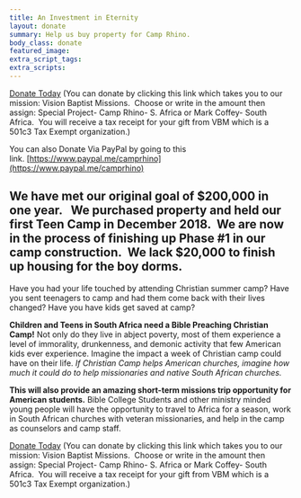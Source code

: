 ```yaml
---
title: An Investment in Eternity
layout: donate
summary: Help us buy property for Camp Rhino.
body_class: donate
featured_image:
extra_script_tags:
extra_scripts:
---
```


[Donate Today](https://visionmissions.org/give/)&nbsp;(You can donate by clicking this link which takes you to our mission: Vision Baptist Missions.&nbsp; Choose or write in the amount then assign: Special Project- Camp Rhino- S. Africa or Mark Coffey- South Africa.&nbsp; You will receive a tax receipt for your gift from VBM which is a 501c3 Tax Exempt organization.)

You can also Donate Via PayPal by going to this link.&nbsp;[https://www.paypal.me/camprhino](https://www.paypal.me/camprhino)&nbsp;

## We have met our original goal of $200,000 in one year. &nbsp; We purchased property and held our first Teen Camp in December 2018.&nbsp; We are now in the process of finishing up Phase \#1 in our camp construction.&nbsp; We lack $20,000 to finish up housing for the boy dorms.

Have you had your life touched by attending Christian summer camp? Have you sent teenagers to camp and had them come back with their lives changed? Have you have kids get saved at camp?

**Children and Teens in South Africa need a Bible Preaching Christian Camp\!** Not only do they live in abject poverty, most of them experience a level of immorality, drunkenness, and demonic activity that few American kids ever experience. Imagine the impact a week of Christian camp could have on their life. *If Christian Camp helps American churches, imagine how much it could do to help missionaries and native South African churches.*

**This will also provide an amazing short-term missions trip opportunity for American students.** Bible College Students and other ministry minded young people will have the opportunity to travel to Africa for a season, work in South African churches with veteran missionaries, and help in the camp as counselors and camp staff.

[Donate Today](https://www.visionmissions.info/donate)&nbsp;(You can donate by clicking this link which takes you to our mission: Vision Baptist Missions.&nbsp; Choose or write in the amount then assign: Special Project- Camp Rhino- S. Africa or Mark Coffey- South Africa.&nbsp; You will receive a tax receipt for your gift from VBM which is a 501c3 Tax Exempt organization.)